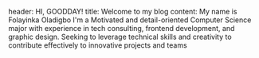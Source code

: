 header: HI, GOODDAY!
title: Welcome to my blog
content: My name is Folayinka Oladigbo
I'm a Motivated and detail-oriented Computer Science major with experience in tech consulting, frontend development, and graphic design. Seeking to leverage technical skills and creativity to contribute effectively to innovative projects and teams
